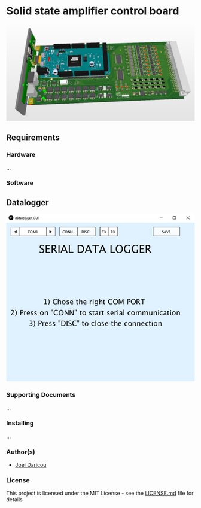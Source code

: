 # Solid state amplifier control board

![Alt text](3d-model.jpg?raw=true "3D model")

## Requirements

### Hardware

...

### Software

## Datalogger

![Alt text](datalogger.jpg?raw=true "Datalogger")

### Supporting Documents

...

### Installing

...

### Author(s)

* [Joel Daricou](https://github.com/joeldrc)

### License

This project is licensed under the MIT License - see the [LICENSE.md](LICENSE.md) file for details